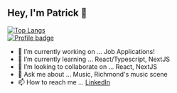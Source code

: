 ## Hey, I'm Patrick 👋


[![Top Langs](https://github-readme-stats.vercel.app/api/top-langs/?username=ploymahloy&layout=compact)](https://github.com/ploymahloy/github-readme-stats)
<br />
[![Profile badge](https://www.codewars.com/users/ploymahloy/badges/large)](https://www.codewars.com/users/ploymahloy/badges/large) 

- 🔭 I’m currently working on ... Job Applications!
- 🌱 I’m currently learning ... React/Typescript, NextJS
- 👯 I’m looking to collaborate on ... React, NextJS
- 💬 Ask me about ... Music, Richmond's music scene
- 📫 How to reach me ... [LinkedIn](https://www.linkedin.com/in/patrickmahloy/)
